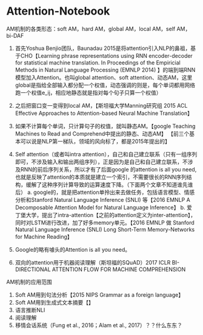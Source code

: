# Attention-Notebook
AM机制的各类形态：soft AM，hard AM，global AM，local AM，self AM，bi-DAF

1. 首先Yoshua Benjio团队，Baunadau 2015是将attention引入NLP的鼻祖，基于CHO【Learning phrase representations using RNN encoder-decoder for statistical machine translation. In Proceedings of the Empiricial Methods in Natural Language Processing (EMNLP 2014) 】的端到端RNN模型加入Attention。也叫global attention、soft attention、动态AM，这里global是指给全部输入都分配一个权值，动态强调的则是，每个单词都用网络跑一个权值e_ij，相应地静态就是指对每个句子只算一个权值）

2. 之后把窗口变一变得到local AM，【斯坦福大学Manning研究组 2015 ACL Effective Approaches to Attention-based Neural Machine Translation】

3. 如果不计算每个单词，只计算句子的权值，就叫静态AM。【google Teaching Machines to Read and Comprehend中提出的静态、动态AM】
【前三个基本可以说是NLP第一梯队，领域的风向标了，都是2015年提出的】

4. Self attention（或者叫intra attention），自己和自己建立联系（只有一组序列即可，不涉及输入和输出两组序列），正是因为是自己和自己建立联系，不涉及RNN的前后序列关系，所以才有了后面google 的attention is all you need,也就是反映了attention的本质就是建立一个索引，不需要很长的RNN序列结构，缓解了这种序列计算导致的运算速度下降。（下面两个文章不知道谁先谁后）
	a. google的，就是把attention单拎出来去做任务，包括语言模型、情感分析和Stanford Natural Language Inference (SNLI) 等【2016 EMNLP A Decomposable Attention Model for Natural Language Inference】
	b. 爱丁堡大学，提出了intra-attention【之前的attention定义为inter-attention】，同时对LSTM进行改进，加了好多memory单元。【2016 EMNLP 做 Stanford Natural Language Inference (SNLI) Long Short-Term Memory-Networks for Machine Reading】

5. Google的略有噱头的Attention is all you need。
6. 双向的attention用于机器阅读理解（斯坦福的SQuAD）2017 ICLR BI-DIRECTIONAL ATTENTION FLOW FOR MACHINE COMPREHENSION


AM机制的应用范围
1. Soft AM用到句法分析【2015 NIPS Grammar as a foreign language】
2. Soft AM用到生成式文本摘要【】
3. 语言推断NLI
4. 阅读理解
5. 移情会话系统（Fung et al., 2016；Alam et al., 2017）？？什么东东？
